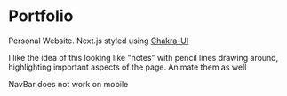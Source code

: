 # Portfolio

Personal Website. Next.js styled using [Chakra-UI](https://chakra-ui.com/)

I like the idea of this looking like "notes" with pencil lines drawing around, highlighting important aspects of the page. Animate them as well 

NavBar does not work on mobile	